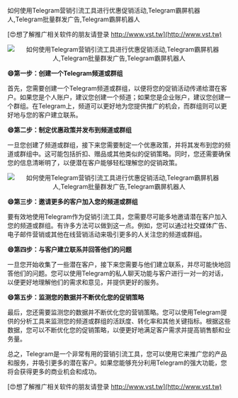 如何使用Telegram营销引流工具进行优惠促销活动,Telegram霸屏机器人,Telegram批量群发广告,Telegram霸屏机器人

[😍想了解推广相关软件的朋友请登录 http://www.vst.tw](http://www.vst.tw)

 <center><img src="https://vst.tw/MP4/tuiguang/png/7.png" alt="如何使用Telegram营销引流工具进行优惠促销活动,Telegram霸屏机器人,Telegram批量群发广告,Telegram霸屏机器人"></center>

**😄第一步：创建一个Telegram频道或群组**

首先，您需要创建一个Telegram频道或群组，以便将您的促销活动传递给潜在客户。如果您是个人账户，建议您创建一个频道；如果您是企业账户，建议您创建一个群组。在Telegram上，频道可以更好地为您提供推广的机会，而群组则可以更好地与您的客户建立联系。

**😄第二步：制定优惠政策并发布到频道或群组**

一旦您创建了频道或群组，接下来您需要制定一个优惠政策，并将其发布到您的频道或群组中。这可能包括折扣、赠品或其他类似的促销策略。同时，您还需要确保您的信息清晰明了，以便潜在客户能够轻松理解您的促销政策。

 <center><img src="https://vst.tw/MP4/tuiguang/png/2.png" alt="如何使用Telegram营销引流工具进行优惠促销活动,Telegram霸屏机器人,Telegram批量群发广告,Telegram霸屏机器人"></center>

**😄第三步：邀请更多的客户加入您的频道或群组**

要有效地使用Telegram作为促销引流工具，您需要尽可能多地邀请潜在客户加入您的频道或群组。有许多方法可以做到这一点。例如，您可以通过社交媒体广告、电子邮件营销或其他在线营销活动来吸引更多的人关注您的频道或群组。

**😄第四步：与客户建立联系并回答他们的问题**

一旦您开始收集了一些潜在客户，接下来您需要与他们建立联系，并尽可能快地回答他们的问题。您可以使用Telegram的私人聊天功能与客户进行一对一的对话，以便更好地理解他们的需求和意见，并提供更好的服务。

**😄第五步：监测您的数据并不断优化您的促销策略**

最后，您还需要监测您的数据并不断优化您的营销策略。您可以使用Telegram提供的分析工具来监测您的频道或群组的活跃度、转化率和其他关键指标。根据这些数据，您可以不断优化您的促销策略，以便更好地满足客户需求并提高销售额和业务量。

总之，Telegram是一个非常有用的营销引流工具，您可以使用它来推广您的产品和服务，并吸引更多的潜在客户。如果您能够充分利用Telegram的强大功能，您将会获得更多的商业机会和成功。

[😍想了解推广相关软件的朋友请登录 http://www.vst.tw](http://www.vst.tw)



